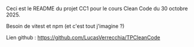 Ceci est le README du projet CC1 pour le cours Clean Code du 30 octobre 2025.

Besoin de vitest et npm (et c'est tout j'imagine ?)

Lien github : https://github.com/LucasVerrecchia/TPCleanCode